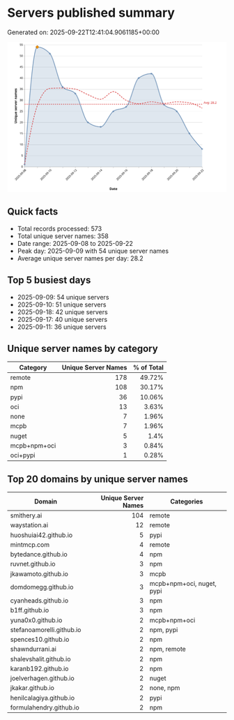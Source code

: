 # Servers published summary

Generated on: 2025-09-22T12:41:04.9061185+00:00

![Unique servers per day](servers-per-day.svg)

## Quick facts
- Total records processed: 573
- Total unique server names: 358
- Date range: 2025-09-08 to 2025-09-22
- Peak day: 2025-09-09 with 54 unique server names
- Average unique server names per day: 28.2

## Top 5 busiest days
- 2025-09-09: 54 unique servers
- 2025-09-10: 51 unique servers
- 2025-09-18: 42 unique servers
- 2025-09-17: 40 unique servers
- 2025-09-11: 36 unique servers

## Unique server names by category

| Category | Unique Server Names | % of Total |
|----------|---------------------:|-----------:|
| remote | 178 | 49.72% |
| npm | 108 | 30.17% |
| pypi | 36 | 10.06% |
| oci | 13 | 3.63% |
| none | 7 | 1.96% |
| mcpb | 7 | 1.96% |
| nuget | 5 | 1.4% |
| mcpb+npm+oci | 3 | 0.84% |
| oci+pypi | 1 | 0.28% |

## Top 20 domains by unique server names

| Domain | Unique Server Names | Categories |
|--------|---------------------:|------------|
| smithery.ai | 104 | remote |
| waystation.ai | 12 | remote |
| huoshuiai42.github.io | 5 | pypi |
| mintmcp.com | 4 | remote |
| bytedance.github.io | 4 | npm |
| ruvnet.github.io | 3 | npm |
| jkawamoto.github.io | 3 | mcpb |
| domdomegg.github.io | 3 | mcpb+npm+oci, nuget, pypi |
| cyanheads.github.io | 3 | npm |
| b1ff.github.io | 3 | npm |
| yuna0x0.github.io | 2 | mcpb+npm+oci |
| stefanoamorelli.github.io | 2 | npm, pypi |
| spences10.github.io | 2 | npm |
| shawndurrani.ai | 2 | npm, remote |
| shalevshalit.github.io | 2 | npm |
| karanb192.github.io | 2 | npm |
| joelverhagen.github.io | 2 | nuget |
| jkakar.github.io | 2 | none, npm |
| henilcalagiya.github.io | 2 | pypi |
| formulahendry.github.io | 2 | npm |
